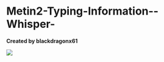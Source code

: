 # Metin2-Typing-Information--Whisper-
**Created by blackdragonx61**

![](https://media.giphy.com/media/5z9MuRiASkCFM1PbH2/giphy.gif)
